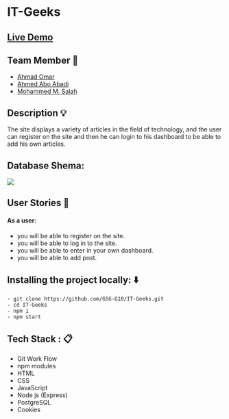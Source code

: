 # IT-Geeks

## [Live Demo ](https://it--geeks.herokuapp.com/)

## Team Member :busts_in_silhouette:
* [Ahmad Omar](https://github.com/Ahmad-Omar)
* [Ahmed Abo Abadi](https://github.com/AhemdAboAbadi)
* [Mohammed M. Salah](https://github.com/mohammedsalah7)


## Description :bulb:
The site displays a variety of articles in the field of technology, and the user can register on the site and then he can login to his dashboard to be able to add his own articles.

## Database Shema:
![](https://i.imgur.com/uujJwRj.png)

## User Stories :book:
#### As a user:
- you will be able to register on the site.
- you will be able to log in to the site.
- you will be able to enter in your own dashboard.
- you will be able to add post.


## Installing the project locally: :arrow_down:
```
- git clone https://github.com/GSG-G10/IT-Geeks.git
- cd IT-Geeks
- npm i
- npm start
```


## Tech Stack : :clipboard:
* Git Work Flow
* npm modules
* HTML
* CSS
* JavaScript
* Node js (Express)
* PostgreSQL
* Cookies 
